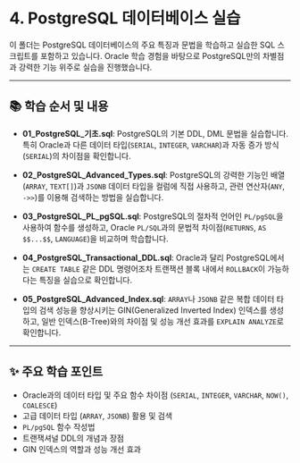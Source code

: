 # 4. PostgreSQL 데이터베이스 실습

이 폴더는 PostgreSQL 데이터베이스의 주요 특징과 문법을 학습하고 실습한 SQL 스크립트를 포함하고 있습니다. Oracle 학습 경험을 바탕으로 PostgreSQL만의 차별점과 강력한 기능 위주로 실습을 진행했습니다.

---

## 📚 학습 순서 및 내용

* **01_PostgreSQL_기초.sql**:
    PostgreSQL의 기본 DDL, DML 문법을 실습합니다. 특히 Oracle과 다른 데이터 타입(`SERIAL`, `INTEGER`, `VARCHAR`)과 자동 증가 방식(`SERIAL`)의 차이점을 확인합니다.

* **02_PostgreSQL_Advanced_Types.sql**:
    PostgreSQL의 강력한 기능인 배열(`ARRAY`, `TEXT[]`)과 `JSONB` 데이터 타입을 컬럼에 직접 사용하고, 관련 연산자(`ANY`, `->>`)를 이용해 검색하는 방법을 실습합니다.

* **03_PostgreSQL_PL_pgSQL.sql**:
    PostgreSQL의 절차적 언어인 `PL/pgSQL`을 사용하여 함수를 생성하고, Oracle `PL/SQL`과의 문법적 차이점(`RETURNS`, `AS $$...$$`, `LANGUAGE`)을 비교하며 학습합니다.

* **04_PostgreSQL_Transactional_DDL.sql**:
    Oracle과 달리 PostgreSQL에서는 `CREATE TABLE` 같은 DDL 명령어조차 트랜잭션 블록 내에서 `ROLLBACK`이 가능하다는 특징을 실습으로 확인합니다.

* **05_PostgreSQL_Advanced_Index.sql**:
    `ARRAY`나 `JSONB` 같은 복합 데이터 타입의 검색 성능을 향상시키는 GIN(Generalized Inverted Index) 인덱스를 생성하고, 일반 인덱스(B-Tree)와의 차이점 및 성능 개선 효과를 `EXPLAIN ANALYZE`로 확인합니다.

---

## ✨ 주요 학습 포인트

* Oracle과의 데이터 타입 및 주요 함수 차이점 (`SERIAL`, `INTEGER`, `VARCHAR`, `NOW()`, `COALESCE`)
* 고급 데이터 타입 (`ARRAY`, `JSONB`) 활용 및 검색
* `PL/pgSQL` 함수 작성법
* 트랜잭셔널 DDL의 개념과 장점
* GIN 인덱스의 역할과 성능 개선 효과

